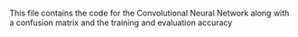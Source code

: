 This file contains the code for the Convolutional Neural Network along with a confusion matrix and the training and evaluation accuracy
